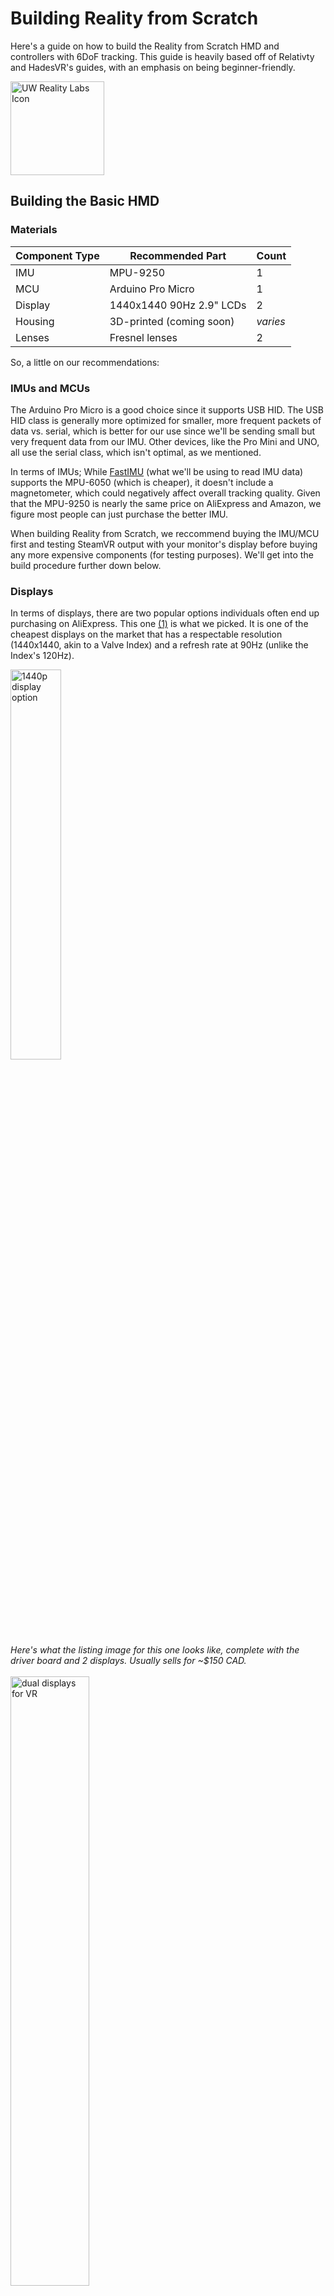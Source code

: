 # Building Reality from Scratch

Here's a guide on how to build the Reality from Scratch HMD and controllers with 6DoF tracking. This guide is heavily based off of Relativty and HadesVR's guides, with an emphasis on being beginner-friendly.

<img src="images/uw-reality-labs/UW Reality Labs Icon.png" width="150" height="150" alt="UW Reality Labs Icon">

## Building the Basic HMD

### Materials

| **Component Type** | **Recommended Part** | **Count** |
| --- | --- | --- |
| IMU | MPU-9250 | 1 |
| MCU | Arduino Pro Micro | 1 |
| Display | 1440x1440 90Hz 2.9" LCDs | 2 |
| Housing | 3D-printed (coming soon) | *varies* |
| Lenses | Fresnel lenses | 2 |

So, a little on our recommendations:

### IMUs and MCUs

The Arduino Pro Micro is a good choice since it supports USB HID. The USB HID class is generally more optimized for smaller, more frequent packets of data vs. serial, which is better for our use since we'll be sending small but very frequent data from our IMU. Other devices, like the Pro Mini and UNO, all use the serial class, which isn't optimal, as we mentioned.

In terms of IMUs; While [FastIMU](https://github.com/LiquidCGS/FastIMU) (what we'll be using to read IMU data) supports the MPU-6050 (which is cheaper), it doesn't include a magnetometer, which could negatively affect overall tracking quality. Given that the MPU-9250 is nearly the same price on AliExpress and Amazon, we figure most people can just purchase the better IMU.

When building Reality from Scratch, we reccommend buying the IMU/MCU first and testing SteamVR output with your monitor's display before buying any more expensive components (for testing purposes). We'll get into the build procedure further down below.

### Displays

In terms of displays, there are two popular options individuals often end up purchasing on AliExpress. This one [(1)](https://www.aliexpress.com/item/1005003041935114.html?spm=a2g0o.productlist.main.1.1d772bcaTyAcB7&algo_pvid=efb5f8ad-1c86-4143-a5a5-f89fa8cfbcf9&algo_exp_id=efb5f8ad-1c86-4143-a5a5-f89fa8cfbcf9-0&pdp_npi=4%40dis%21CAD%21165.17%21135.43%21%21%21118.75%21%21%402101e7f617023300085442577ef149%2112000023407618642%21sea%21CA%212846674746%21&curPageLogUid=faw9rYRIEwGB) is what we picked. It is one of the cheapest displays on the market that has a respectable resolution (1440x1440, akin to a Valve Index) and a refresh rate at 90Hz (unlike the Index's 120Hz).

<div>
<img src="images/guide/1440p_option.png" alt="1440p display option" style="width: 40%; height: auto;"> <br>
<figcaption><em>Here's what the listing image for this one looks like, complete with the driver board and 2 displays. Usually sells for ~$150 CAD.</em></figcaption>
    </div>
    <br>

<div>
<img src="images/guide/displays.jpg" alt="dual displays for VR" width = "50%" height = "auto"> <br>
<figcaption><em>Here's what it looks like in person.</em></figcaption>
    </div>
    <br>

This one [(2)](https://www.aliexpress.com/item/32979565265.html?spm=a2g0o.productlist.main.15.1d772bcaTyAcB7&algo_pvid=efb5f8ad-1c86-4143-a5a5-f89fa8cfbcf9&algo_exp_id=efb5f8ad-1c86-4143-a5a5-f89fa8cfbcf9-7&pdp_npi=4%40dis%21CAD%21113.19%2181.49%21%21%2181.38%21%21%402101e7f617023300085442577ef149%2166830344085%21sea%21CA%212846674746%21&curPageLogUid=IfaiMALuewVh) is a slightly more expensive but also great option that brings OLED to your HMD, meaning better contrast and true blacks. It is at a slightly lower resolution however, coming in at 1080x1200, and it is 3.81 inches (versus the 2.9 inch 1440p display from the first option), bringing its effective sharpness even lower. It does still have 90Hz, though. The specifications are overall very similar to the Oculus CV1's.

<div>
<img src="images/guide/1080p_oled_option.png" alt="1080p OLED display option" style="width: 40%; height: auto;"> <br>
<figcaption><em>Here's what the listing for the OLED one looks like, with the driver board and 2 displays. This is usually around ~$220 CAD.</em></figcaption>
    </div>
    <br>

The folks over at Smart Prototyping also have a 1440x1600 120Hz display built for Project Northstar (an open-source AR device), which oftentimes can be found for cheaper through B-stock options. Find them [here](https://www.smart-prototyping.com/AR-VR-MR-XR/Display-for-Project-North-Star-3_5inch-1440x1600-pixels%20Promotion%20sale).

You can, of course, purchase any other displays and configure them to your liking. That's what DIY gets you. Just make sure that when purchasing any of these displays, you (1) **purchase both screens and the driver board**, you (2) make sure the driver board has the displays **extend and not duplicate**, and you (3) also **purchase a long, compatible HDMI 2.1 cable and a USB Micro-B to A (or C) cable** for the Arduino. These two cables will be thethering you to your computer, so make sure they're of decent quality as well (watching for durability/flexibility).

### Lenses

In terms of lenses, PMMA plastic (acrylic) fresnels are the easy pick. They are absolutely everywhere, are cheap, and are lighter/more compact than traditional biconvex glass lenses. Since they are everywhere, you can pick a diameter and focal length that you want, and design your housing around those dimensions.

We went with 50mm focal length and 50mm diameter lenses, and they are what our 3D printed design is based around. You could also very well purchase a phone VR kit from Amazon or similar and put in your displays - that would work fine, but you would not know exactly what kind of lenses you are getting. However, some more expensive phone VR models have built-in IPD adjustment, which is very useful.

If you would like to use our 3D printed design, make sure you are using 50mm diameter / 50mm focal length lenses, preferrably biconvex glass (as these are what we designed the housing around, and are thicker than equivalent fresnel lenses). You can find the print design to download in the /prints/ folder (coming very soon).

## Build Guide

We can begin by building out the brains of the HMD. This will take no time and be useful to test the drivers, MCU, and IMU before purchasing and/or putting everything else together. This begins by taking your Arduino Pro Micro and connecting the following 4 pins from your Pro Micro to your IMU using wires to connect to soldered pins, or a breadboard:

> GND $\longleftrightarrow$ GND (Ground) <br>
> VCC $\longleftrightarrow$ VCC (Voltage) <br>
> SDA $\longleftrightarrow$ SDA (Serial Data) <br>
> SCL $\longleftrightarrow$ SCL (Serial Clock) <br>

<img src="images/guide/pro_micro_pinout.png" alt="Arduino Pro Micro Pinout (SparkFun)" style="width: 40%; height: auto;"><br>

<em>Example SparkFun Arduino Pro Micro Pinout. GND, VCC, SDA, and SCL must be connected.</em><br>

We can now upload the FastIMU firmware to the Arduino Pro Micro. To do this, download/open the Arduino IDE on your PC and connect your Pro Micro using your USB cable. Next, we need to select our board from the dropdown menu located at the top of the IDE.

<img src="images/guide/IDE_select_board.png" alt="'Select Board' in the Arduino IDE" width = "700" height = "auto">

<em>'Select Board' in the Arduino IDE.</em><br>

The exact model name of your MCU varies depending on your board. Some boards will be recognized as a 'Pro Micro' or an 'Arduino Leonardo', but our Arduino Pro Micro was a SparkFun derivative, so we installed the [SparkFun board library](https://learn.sparkfun.com/tutorials/installing-arduino-ide/board-add-ons-with-arduino-board-manager) and found the SparkFun Pro Micro in the dropdown menu.

<img src="images/guide/IDE_add_boards.png" alt="Add additional boards in the Arduino IDE" width = "700" height = "auto">

<em>Installing SparkFun boards: Copy and Paste SparkFun boards URL into 'Additional board manager URLs' (Arduino IDE -> Settings)</em><br>

<img src="images/guide/IDE_sparkfun_avr.png" alt="Install SparkFun AVR Boards" width = "700" height = "auto">

<em>Sort by Type: Contributed in Boards Manager and install 'SparkFun AVR Boards'.</em><br>

<img src="images/guide/IDE_select_sparkfun.png" alt="Select SparkFun Pro Micro in the IDE" width = "700" height = "auto">

<em>You can now select the SparkFun Pro Micro in the Arduino IDE.</em><br>

This should hopefully have your IDE connected to your Arduino board - but you might want to upload an example sketch to make sure everything is working fine. For our SparkFun Pro Micro derivative board, we had to set the operating voltage to 5V and microcontroller to run at 16MHz first before doing anything else.

Given that, you are now ready to upload the FastIMU firmware.

In order to upload the firmware, you will need the [FastIMU](https://github.com/LiquidCGS/FastIMU/tree/main) library (and the RF24 Arduino Library if you're using HadesVR's HMD PCB with the RF transcievers). You can download these through the Library Manager on the Arduino IDE. 

<img src="images/guide/IDE_fastimu.png" alt="FastIMU Download" width = "700" height = "auto">

<em>Search for and download the FastIMU library in the library manager.</em><br>

This will have added the example sketches we need. Upload the "Calibrated_HadesVR.ino" file or the "Calibrated_Relativty.ino" sketch to the Arduino Pro Micro. Calibrate your IMU by following the steps shown in the console.

<img src="images/guide/IDE_fastimu_sketch.png" alt="FastIMU Example Sketches" width = "700" height = "auto">

<em>This is where you can find the example sketches.</em><br>

The next step is to allow for your MCU to send data to SteamVR through the drivers. Install the Reality from Scratch drivers by placing the "realityfromscratch" drivers (which you can download [here](/drivers/)) within the SteamVR "drivers" folder (usually located at C:\Program Files (x86)\Steam\steamapps\common\SteamVR\drivers).

Next, open the configuration file (called 'default.vrsettings') for the SteamVR driver - we're going to add the USB PID and VID values of your MCU to the drivers. Make sure the following values are set as such in the file:

      "hmdPid" : 32823,
      "hmdVid": 9025,

Make sure the following is set to false as well:

      "hmdIMUdmpPackets":  false,

If "hmdIMUdmpPackets" is left as 'true', your SteamVR output will go haywire, as the driver will dump random numbers in place of real data from the IMU.

The last thing left to do in the file is to configure your display settings.